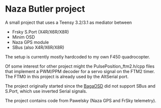 # Naza Butler project #

A small project that uses a Teensy 3.2/3.1 as mediator between

- Frsky S.Port (X4R/X6R/X8R)
- Minim OSD
- Naza GPS module
- SBus (also X4R/X6R/X8R)

The setup is currently mostly hardcoded to my own F450 quadrocopter.

Of some interest for other project might the PulsePosition_ftm2.h/cpp files that
implement a PWM/PPM decoder for a servo signal on the FTM2 timer. The FTM0 in this
project is already used by the AltSerial port.

The project originally started since the [BagaOSD](https://code.google.com/p/bagaosd/) did not support SBus and S.Port, which use inverted Serial signals.

The project contains code from Pawelsky (Naza GPS and FrSky telemetry). 


